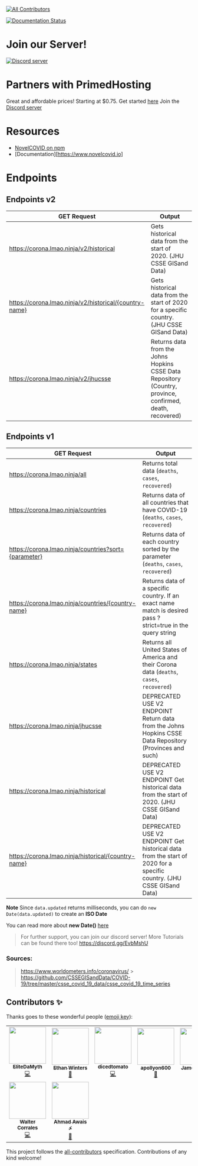 <!-- ALL-CONTRIBUTORS-BADGE:START - Do not remove or modify this section -->

[![All Contributors](https://img.shields.io/badge/all_contributors-9-orange.svg?style=flat-square)](#contributors-)

<!-- ALL-CONTRIBUTORS-BADGE:END -->
<!-- Read The Docs Badge -->

[![Documentation Status](https://readthedocs.org/projects/novelcovid/badge/?version=latest)](https://novelcovid.readthedocs.io/en/latest/?badge=latest)

<!-- Read The Docs Badge End -->

# Join our Server!

[![Discord server](https://discordapp.com/api/guilds/689535536934813823/embed.png?style=banner4)](https://discord.gg/EvbMshU)

# Partners with PrimedHosting

Great and affordable prices! Starting at \$0.75. Get started [here](https://primedhosting.com/NovelCovid)
Join the [Discord server](https://primedhosting.com/discord)

# Resources

- [NovelCOVID on npm](https://www.npmjs.com/package/covidtracker#methods)
- [Documentation][https://www.novelcovid.io]

# Endpoints

## Endpoints v2

| **GET Request**                                        | **Output**                                                                                                |
| ------------------------------------------------------ | --------------------------------------------------------------------------------------------------------- |
| https://corona.lmao.ninja/v2/historical                | Gets historical data from the start of 2020. (JHU CSSE GISand Data)                                       |
| https://corona.lmao.ninja/v2/historical/{country-name} | Gets historical data from the start of 2020 for a specific country. (JHU CSSE GISand Data)                |
| https://corona.lmao.ninja/v2/jhucsse                   | Returns data from the Johns Hopkins CSSE Data Repository (Country, province, confirmed, death, recovered) |

## Endpoints v1

| **GET Request**                                      | **Output**                                                                                                           |
| ---------------------------------------------------- | -------------------------------------------------------------------------------------------------------------------- |
| https://corona.lmao.ninja/all                        | Returns total data (`deaths`, `cases`, `recovered`)                                                                  |
| https://corona.lmao.ninja/countries                  | Returns data of all countries that have COVID-19 (`deaths`, `cases`, `recovered`)                                    |
| https://corona.lmao.ninja/countries?sort={parameter} | Returns data of each country sorted by the parameter (`deaths`, `cases`, `recovered`)                                |
| https://corona.lmao.ninja/countries/{country-name}   | Returns data of a specific country. If an exact name match is desired pass ?strict=true in the query string          |
| https://corona.lmao.ninja/states                     | Returns all United States of America and their Corona data (`deaths`, `cases`, `recovered`)                          |
| https://corona.lmao.ninja/jhucsse                    | DEPRECATED USE V2 ENDPOINT Return data from the Johns Hopkins CSSE Data Repository (Provinces and such)              |
| https://corona.lmao.ninja/historical                 | DEPRECATED USE V2 ENDPOINT Get historical data from the start of 2020. (JHU CSSE GISand Data)                        |
| https://corona.lmao.ninja/historical/{country-name}  | DEPRECATED USE V2 ENDPOINT Get historical data from the start of 2020 for a specific country. (JHU CSSE GISand Data) |

**Note**
Since `data.updated` returns milliseconds, you can do `new Date(data.updated)` to create an **ISO Date**

You can read more about **new Date()** [here](https://developer.mozilla.org/en-US/docs/Web/JavaScript/Reference/Global_Objects/Date)

> For further support, you can join our discord server! More Tutorials can be found there too!
> https://discord.gg/EvbMshU

### Sources:

> https://www.worldometers.info/coronavirus/ > https://github.com/CSSEGISandData/COVID-19/tree/master/csse_covid_19_data/csse_covid_19_time_series

## Contributors ✨

Thanks goes to these wonderful people ([emoji key](https://allcontributors.org/docs/en/emoji-key)):

<!-- ALL-CONTRIBUTORS-LIST:START - Do not remove or modify this section -->
<!-- prettier-ignore-start -->
<!-- markdownlint-disable -->
<table>
  <tr>
    <td align="center"><a href="https://github.com/EliteDaMyth"><img src="https://avatars2.githubusercontent.com/u/28687771?v=4" width="100px;" alt=""/><br /><sub><b>EliteDaMyth</b></sub></a><br /><a href="https://github.com/NovelCOVID/API/commits?author=EliteDaMyth" title="Code">💻</a></td>
    <td align="center"><a href="https://github.com/ebwinters"><img src="https://avatars0.githubusercontent.com/u/4297028?v=4" width="100px;" alt=""/><br /><sub><b>Ethan Winters</b></sub></a><br /><a href="https://github.com/NovelCOVID/API/issues?q=author%3Aebwinters" title="Bug reports">🐛</a></td>
    <td align="center"><a href="https://github.com/dicedtomatoreal"><img src="https://avatars0.githubusercontent.com/u/35403473?v=4" width="100px;" alt=""/><br /><sub><b>dicedtomato</b></sub></a><br /><a href="https://github.com/NovelCOVID/API/commits?author=dicedtomatoreal" title="Code">💻</a></td>
    <td align="center"><a href="https://404discord.xyz/"><img src="https://avatars0.githubusercontent.com/u/41652412?v=4" width="100px;" alt=""/><br /><sub><b>apollyon600</b></sub></a><br /><a href="https://github.com/NovelCOVID/API/commits?author=apollyon600" title="Documentation">📖</a></td>
    <td align="center"><a href="https://jshelley.uk"><img src="https://avatars0.githubusercontent.com/u/22616014?v=4" width="100px;" alt=""/><br /><sub><b>James Shelley</b></sub></a><br /><a href="https://github.com/NovelCOVID/API/pulls?q=is%3Apr+reviewed-by%3AJamesShelley" title="Reviewed Pull Requests">👀</a></td>
    <td align="center"><a href="http://RyanHarlow.com"><img src="https://avatars2.githubusercontent.com/u/42226213?v=4" width="100px;" alt=""/><br /><sub><b>Ryan Harlow</b></sub></a><br /><a href="https://github.com/NovelCOVID/API/issues?q=author%3ARyanHarlow" title="Bug reports">🐛</a></td>
    <td align="center"><a href="https://github.com/alitas"><img src="https://avatars1.githubusercontent.com/u/1144691?v=4" width="100px;" alt=""/><br /><sub><b>Ali Tas</b></sub></a><br /><a href="https://github.com/NovelCOVID/API/issues?q=author%3Aalitas" title="Bug reports">🐛</a></td>
  </tr>
  <tr>
    <td align="center"><a href="https://github.com/buster95"><img src="https://avatars0.githubusercontent.com/u/15637669?v=4" width="100px;" alt=""/><br /><sub><b>Walter Corrales</b></sub></a><br /><a href="https://github.com/NovelCOVID/API/commits?author=buster95" title="Code">💻</a></td>
    <td align="center"><a href="https://AhmadAwais.com"><img src="https://avatars1.githubusercontent.com/u/960133?v=4" width="100px;" alt=""/><br /><sub><b>Ahmad Awais ⚡️</b></sub></a><br /><a href="https://github.com/NovelCOVID/API/commits?author=ahmadawais" title="Documentation">📖</a></td>
  </tr>
</table>

<!-- markdownlint-enable -->
<!-- prettier-ignore-end -->

<!-- ALL-CONTRIBUTORS-LIST:END -->

This project follows the [all-contributors](https://github.com/all-contributors/all-contributors) specification. Contributions of any kind welcome!
